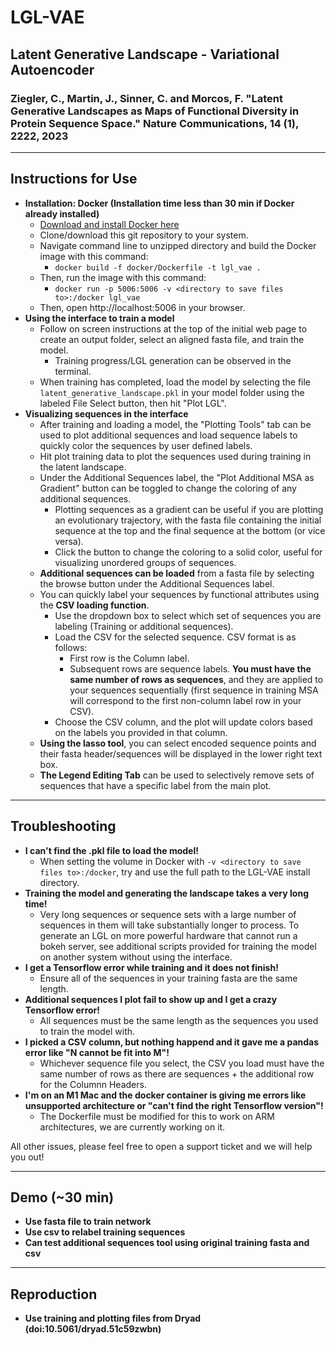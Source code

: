 # LGL-VAE
## Latent Generative Landscape - Variational Autoencoder
### Ziegler, C., Martin, J., Sinner, C. and Morcos, F.  "Latent Generative Landscapes as Maps of Functional Diversity in Protein Sequence Space." Nature Communications, 14 (1), 2222, 2023
***
## **Instructions for Use**
- **Installation: Docker (Installation time less than 30 min if Docker already installed)**
    - [Download and install Docker here](https://docs.docker.com/get-docker/)
    - Clone/download this git repository to your system.
    - Navigate command line to unzipped directory and build the Docker image with this command:
        - ```docker build -f docker/Dockerfile -t lgl_vae .```
    - Then, run the image with this command:
        - ```docker run -p 5006:5006 -v <directory to save files to>:/docker lgl_vae```
    - Then, open http://localhost:5006 in your browser.
- **Using the interface to train a model**
    - Follow on screen instructions at the top of the initial web page to create an output folder, select an aligned fasta file, and train the model.
        - Training progress/LGL generation can be observed in the terminal.
    - When training has completed, load the model by selecting the file ```latent_generative_landscape.pkl``` in your model folder using the labeled File Select button, then hit "Plot LGL".
- **Visualizing sequences in the interface**
    - After training and loading a model, the "Plotting Tools" tab can be used to plot additional sequences and load sequence labels to quickly color the sequences by user defined labels.
    - Hit plot training data to plot the sequences used during training in the latent landscape. 
    - Under the Additional Sequences label, the "Plot Additional MSA as Gradient" button can be toggled to change the coloring of any additional sequences.
        - Plotting sequences as a gradient can be useful if you are plotting an evolutionary trajectory, with the fasta file containing the initial sequence at the top and the final sequence at the bottom (or vice versa).
        - Click the button to change the coloring to a solid color, useful for visualizing unordered groups of sequences.
    - **Additional sequences can be loaded** from a fasta file by selecting the browse button under the Additional Sequences label.
    - You can quickly label your sequences by functional attributes using the **CSV loading function**. 
        - Use the dropdown box to select which set of sequences you are labeling (Training or additional sequences).
        - Load the CSV for the selected sequence. CSV format is as follows:
            - First row is the Column label.
            - Subsequent rows are sequence labels. **You must have the same number of rows as sequences**, and they are applied to your sequences sequentially (first sequence in training MSA will correspond to the first non-column label row in your CSV).
        - Choose the CSV column, and the plot will update colors based on the labels you provided in that column.
    - **Using the lasso tool**, you can select encoded sequence points and their fasta header/sequences will be displayed in the lower right text box.
    - **The Legend Editing Tab** can be used to selectively remove sets of sequences that have a specific label from the main plot.
***
## **Troubleshooting**
- **I can't find the .pkl file to load the model!**
    - When setting the volume in Docker with ```-v <directory to save files to>:/docker```, try and use the full path to the LGL-VAE install directory.
- **Training the model and generating the landscape takes a very long time!**
    - Very long sequences or sequence sets with a large number of sequences in them will take substantially longer to process. To generate an LGL on more powerful hardware that cannot run a bokeh server, see additional scripts provided for training the model on another system without using the interface.
- **I get a Tensorflow error while training and it does not finish!**
    - Ensure all of the sequences in your training fasta are the same length.
- **Additional sequences I plot fail to show up and I get a crazy Tensorflow error!**
    -  All sequences must be the same length as the sequences you used to train the model with.
- **I picked a CSV column, but nothing happend and it gave me a pandas error like "N cannot be fit into M"!**
    - Whichever sequence file you select, the CSV you load must have the same number of rows as there are sequences + the additional row for the Columnn Headers.
- **I'm on an M1 Mac and the docker container is giving me errors like unsupported architecture or "can't find the right Tensorflow version"!**
    - The Dockerfile must be modified for this to work on ARM architectures, we are currently working on it. 
 
All other issues, please feel free to open a support ticket and we will help you out!
    
***
## **Demo (~30 min)**
- **Use fasta file to train network**
- **Use csv to relabel training sequences**
- **Can test additional sequences tool using original training fasta and csv**

***
## **Reproduction**
- **Use training and plotting files from Dryad (doi:10.5061/dryad.51c59zwbn)**
